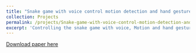 ```yaml
---
title: "Snake game with voice control motion detection and hand gesture recognition"
collection: Projects
permalink: /projects/Snake-game-with-voice-control-motion-detection-and-hand-gesture-recognition
excerpt: 'Controlling the snake game with voice, Motion and hand gesture.'
---
```


[Download paper here](http://academicpages.github.io/files/paper1.pdf)


